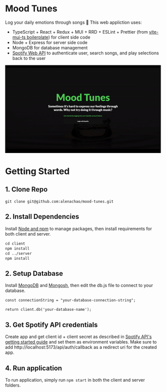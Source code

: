 # Mood Tunes
Log your daily emotions through songs 🙂 This web appliction uses:
- TypeScript + React + Redux + MUI + RRD + ESLint + Prettier (from [vite-mui-ts boilerplate](https://github.com/emre-cil/vite-mui-ts)) for client side code
- Node + Express for server side code
- MongoDB for database management 
- [Spotify Web API](https://developer.spotify.com/) to authenticate user, search songs, and play selections back to the user

![](https://github.com/alenachao/mood-tunes/blob/main/read-me-demo.gif)

# Getting Started
## 1. Clone Repo
``` 
git clone git@github.com:alenachao/mood-tunes.git
```
## 2. Install Dependencies
Install [Node and npm](https://docs.npmjs.com/downloading-and-installing-node-js-and-npm) to manage packages, then install requirements for both client and server.
```
cd client
npm install
cd ../server
npm install
```
## 2. Setup Database
Install [MongoDB](https://www.mongodb.com/docs/manual/installation/) and [Mongosh](https://www.mongodb.com/docs/mongodb-shell/install/), then edit the db.js file to connect to your database.
```
const connectionString = "your-database-connection-string";
```
```
return client.db('your-database-name');
```
## 3. Get Spotify API credentials
Create app and get client id + client secret as described in [Spotify API's getting started guide](https://developer.spotify.com/documentation/web-api/tutorials/getting-started#create-an-app) and set them as environment variables. Make sure to add http://localhost:5173/api/auth/callback as a redirect uri for the created app.
## 4. Run application
To run application, simply run ```npm start``` in both the client and server folders.


